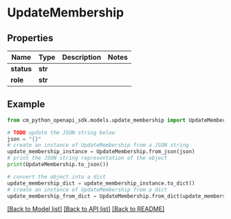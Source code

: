 # UpdateMembership


## Properties

Name | Type | Description | Notes
------------ | ------------- | ------------- | -------------
**status** | **str** |  | 
**role** | **str** |  | 

## Example

```python
from cm_python_openapi_sdk.models.update_membership import UpdateMembership

# TODO update the JSON string below
json = "{}"
# create an instance of UpdateMembership from a JSON string
update_membership_instance = UpdateMembership.from_json(json)
# print the JSON string representation of the object
print(UpdateMembership.to_json())

# convert the object into a dict
update_membership_dict = update_membership_instance.to_dict()
# create an instance of UpdateMembership from a dict
update_membership_from_dict = UpdateMembership.from_dict(update_membership_dict)
```
[[Back to Model list]](../README.md#documentation-for-models) [[Back to API list]](../README.md#documentation-for-api-endpoints) [[Back to README]](../README.md)


